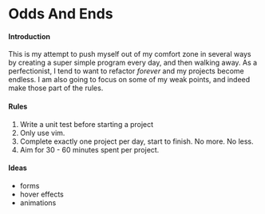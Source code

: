 # Odds And Ends

#### Introduction
This is my attempt to push myself out of my comfort zone in several ways by creating a super simple program every day, and then walking away. As a perfectionist, I tend to want to refactor *forever* and my projects become endless. I am also going to focus on some of my weak points, and indeed make those part of the rules.

#### Rules
1. Write a unit test before starting a project
2. Only use vim.
3. Complete exactly one project per day, start to finish. No more. No less.
4. Aim for 30 - 60 minutes spent per project.

#### Ideas
- forms
- hover effects
- animations

